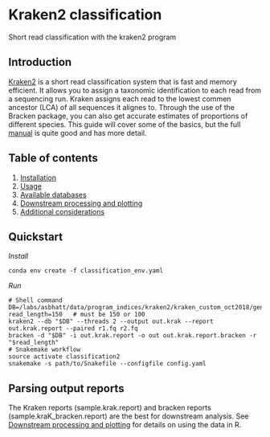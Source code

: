 # Kraken2 classification
Short read classification with the kraken2 program

## Introduction
[Kraken2](http://ccb.jhu.edu/software/kraken/) is a short read classification system that is fast and memory efficient. It allows you to assign a taxonomic identification to each read from a sequencing run. Kraken assigns each read to the lowest commen ancestor (LCA) of all sequences it alignes to. Through the use of the Bracken package, you can also get accurate estimates of proportions of different species. This guide will cover some of the basics, but the full [manual](http://ccb.jhu.edu/software/kraken/MANUAL.html) is quite good and has more detail.

## Table of contents
1. [Installation](manual/installation.md)
2. [Usage](manual/usage.md)
3. [Available databases](manual/databases.md)
4. [Downstream processing and plotting](manual/downstream_plotting.md)
5. [Additional considerations](manual/extra.md)

## Quickstart
*Install*
```
conda env create -f classification_env.yaml
```
*Run*
```
# Shell command
DB=/labs/asbhatt/data/program_indices/kraken2/kraken_custom_oct2018/genbank_bacteria
read_length=150   # must be 150 or 100
kraken2 --db "$DB" --threads 2 --output out.krak --report out.krak.report --paired r1.fq r2.fq
bracken -d "$DB" -i out.krak.report -o out out.krak.report.bracken -r "$read_length"
# Snakemake workflow 
source activate classification2
snakemake -s path/to/Snakefile --configfile config.yaml
```

## Parsing output reports
The Kraken reports (sample.krak.report) and bracken reports (sample.kraK_bracken.report) are the best for downstream analysis. See [Downstream processing and plotting](manual/downstream_plotting.md) for details on using the data in R. 